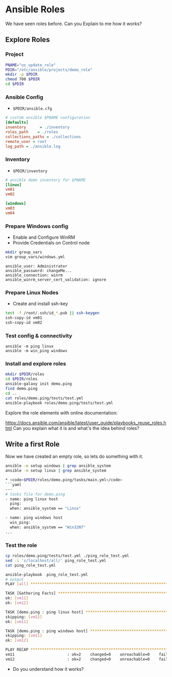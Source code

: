 # Ansible Roles
We have seen roles before.
Can you Explain to me how it works?

## Explore Roles

### Project
```bash
PNAME="os_update_role"
PDIR="/etc/ansible/projects/demo_role"
mkdir -p $PDIR
chmod 700 $PDIR
cd $PDIR
```

### Ansible Config
* <code>$PDIR/ansible.cfg</code>
```ini
# custom ansible $PNAME configuration
[defaults]
inventory      = ./inventory
roles_path    = ./roles
collections_paths = ./collections
remote_user = root
log_path = ./ansible.log
```

### Inventory
* <code>$PDIR/inventory</code>
```ini
# ansible demo inventory for $PNAME
[linux]
vm01
vm02

[windows]
vm03
vm04
```

### Prepare Windows config
* Enable and Configure WinRM
* Provide Credentials on Control node
```bash
mkdir group_vars
vim group_vars/windows.yml
```
```
ansible_user: Administrator
ansible_password: changeMe...
ansible_connection: winrm
ansible_winrm_server_cert_validation: ignore
```

### Prepare Linux Nodes
* Create and install ssh-key
```bash
test -f /root/.ssh/id_*.pub || ssh-keygen
ssh-copy-id vm01
ssh-copy-id vm02
```

### Test config & connectivity
```
ansible -m ping linux
ansible -m win_ping windows
```

### Install and explore roles
```bash
mkdir $PDIR/roles
cd $PDIR/roles
ansible-galaxy init demo.ping
find demo.ping
cd ..
cat roles/demo.ping/tests/test.yml
ansible-playbook roles/demo.ping/tests/test.yml
```
Explore the role elements with online documentation:

https://docs.ansible.com/ansible/latest/user_guide/playbooks_reuse_roles.html
Can you explain what it is and what's the idea behind roles?

## Write a first Role
Now we have created an empty role, so lets do something with it.
```bash
ansible -m setup windows | grep ansible_system
ansible -m setup linux | grep ansible_system

* <code>$PDIR/roles/demo.ping/tasks/main.yml</code>
```yaml
---
# tasks file for demo.ping
- name: ping linux host
  ping:
  when: ansible_system == "Linux"

- name: ping windows host
  win_ping:
  when: ansible_system == "Win32NT"
...
```
### Test the role
```bash
cp roles/demo.ping/tests/test.yml ./ping_role_test.yml
sed -i 's/localhost/all/' ping_role_test.yml
cat ping_role_test.yml

ansible-playbook  ping_role_test.yml
# output
PLAY [all] ********************************************************************************

TASK [Gathering Facts] ********************************************************************************
ok: [vm11]
ok: [vm12]

TASK [demo.ping : ping linux host] ********************************************************************************
skipping: [vm12]
ok: [vm11]

TASK [demo.ping : ping windows host] ********************************************************************************
skipping: [vm11]
ok: [vm12]

PLAY RECAP ********************************************************************************
vm11                       : ok=2    changed=0    unreachable=0    failed=0    skipped=1    rescued=0    ignored=0   
vm12                       : ok=2    changed=0    unreachable=0    failed=0    skipped=1    rescued=0    ignored=0   

```
* Do you understand how it works?

<!--stackedit_data:
eyJoaXN0b3J5IjpbMjU3NzI5NjYyLC00MTM2ODc1NTMsMzY0MD
U0NjksLTE1Mjk0ODI2NzRdfQ==
-->